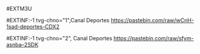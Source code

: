 #EXTM3U

#EXTINF:-1 tvg-chno="1",Canal Deportes
https://pastebin.com/raw/wCnH-1sad-deportes-CDX2

#EXTINF:-1 tvg-chno="2", Canal Deportes
https://pastebin.com/raw/sfym-asnba–2SDK

